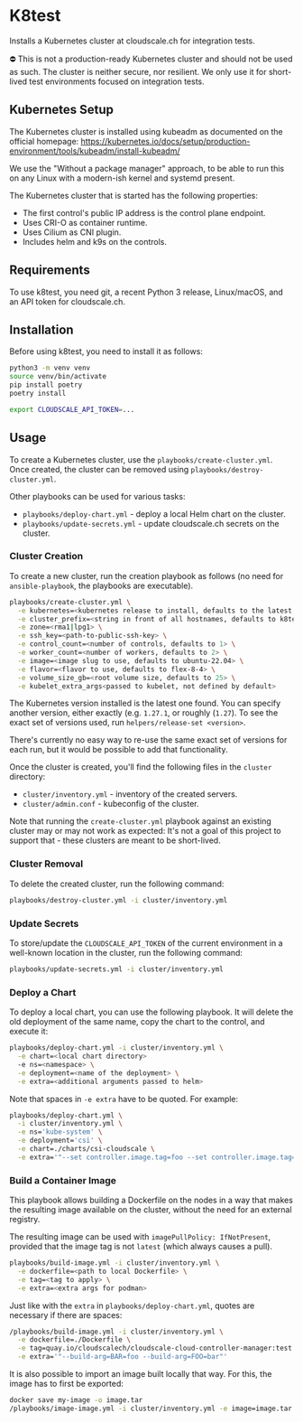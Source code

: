 K8test
======

Installs a Kubernetes cluster at cloudscale.ch for integration tests.

⛔️ This is not a production-ready Kubernetes cluster and should not be used as such. The cluster is neither secure, nor resilient. We only use it for short-lived test environments focused on integration tests.

## Kubernetes Setup

The Kubernetes cluster is installed using kubeadm as documented on the official homepage: https://kubernetes.io/docs/setup/production-environment/tools/kubeadm/install-kubeadm/

We use the "Without a package manager" approach, to be able to run this on any Linux with a modern-ish kernel and systemd present.

The Kubernetes cluster that is started has the following properties:

- The first control's public IP address is the control plane endpoint.
- Uses CRI-O as container runtime.
- Uses Cilium as CNI plugin.
- Includes helm and k9s on the controls.

## Requirements

To use k8test, you need git, a recent Python 3 release, Linux/macOS, and an API token for cloudscale.ch.

## Installation

Before using k8test, you need to install it as follows:

```bash
python3 -m venv venv
source venv/bin/activate
pip install poetry
poetry install

export CLOUDSCALE_API_TOKEN=...
```

## Usage

To create a Kubernetes cluster, use the `playbooks/create-cluster.yml`. Once created, the cluster can be removed using `playbooks/destroy-cluster.yml`.

Other playbooks can be used for various tasks:

- `playbooks/deploy-chart.yml` - deploy a local Helm chart on the cluster.
- `playbooks/update-secrets.yml` - update cloudscale.ch secrets on the cluster.

### Cluster Creation

To create a new cluster, run the creation playbook as follows (no need for `ansible-playbook`, the playbooks are executable).

```bash
playbooks/create-cluster.yml \
  -e kubernetes=<kubernetes release to install, defaults to the latest one> \
  -e cluster_prefix=<string in front of all hostnames, defaults to k8test> \
  -e zone=<rma1|lpg1> \
  -e ssh_key=<path-to-public-ssh-key> \
  -e control_count=<number of controls, defaults to 1> \
  -e worker_count=<number of workers, defaults to 2> \
  -e image=<image slug to use, defaults to ubuntu-22.04> \
  -e flavor=<flavor to use, defaults to flex-8-4> \
  -e volume_size_gb=<root volume size, defaults to 25> \
  -e kubelet_extra_args<passed to kubelet, not defined by default>
```

The Kubernetes version installed is the latest one found. You can specify another version, either exactly (e.g. `1.27.1`, or roughly (`1.27`). To see the exact set of versions used, run `helpers/release-set <version>`.

There's currently no easy way to re-use the same exact set of versions for each run, but it would be possible to add that functionality.

Once the cluster is created, you'll find the following files in the `cluster` directory:

- `cluster/inventory.yml` - inventory of the created servers.
- `cluster/admin.conf` - kubeconfig of the cluster.

Note that running the `create-cluster.yml` playbook against an existing cluster may or may not work as expected: It's not a goal of this project to support that - these clusters are meant to be short-lived.

### Cluster Removal

To delete the created cluster, run the following command:

```bash
playbooks/destroy-cluster.yml -i cluster/inventory.yml
```

### Update Secrets

To store/update the `CLOUDSCALE_API_TOKEN` of the current environment in a well-known location in the cluster, run the following command:

```bash
playbooks/update-secrets.yml -i cluster/inventory.yml
```

### Deploy a Chart

To deploy a local chart, you can use the following playbook. It will delete the old deployment of the same name, copy the chart to the control, and execute it:

```bash
playbooks/deploy-chart.yml -i cluster/inventory.yml \
  -e chart=<local chart directory>
  -e ns=<namespace> \
  -e deployment=<name of the deployment> \
  -e extra=<additional arguments passed to helm>
```

Note that spaces in `-e extra` have to be quoted. For example:

```bash
playbooks/deploy-chart.yml \
  -i cluster/inventory.yml \
  -e ns='kube-system' \
  -e deployment='csi' \
  -e chart=./charts/csi-cloudscale \
  -e extra='"--set controller.image.tag=foo --set controller.image.tag=foo"'
```

### Build a Container Image

This playbook allows building a Dockerfile on the nodes in a way that makes the resulting image available on the cluster, without the need for an external registry.

The resulting image can be used with `imagePullPolicy: IfNotPresent`, provided that the image tag is not `latest` (which always causes a pull).

```bash
playbooks/build-image.yml -i cluster/inventory.yml \
  -e dockerfile=<path to local Dockerfile> \
  -e tag=<tag to apply> \
  -e extra=<extra args for podman>
```

Just like with the `extra` in `playbooks/deploy-chart.yml`, quotes are necessary if there are spaces:

```bash
/playbooks/build-image.yml -i cluster/inventory.yml \
  -e dockerfile=./Dockerfile \
  -e tag=quay.io/cloudscalech/cloudscale-cloud-controller-manager:test \
  -e extra='"--build-arg=BAR=foo --build-arg=FOO=bar"'
```

It is also possible to import an image built locally that way. For this, the image has to first be exported:

```bash
docker save my-image -o image.tar
/playbooks/image-image.yml -i cluster/inventory.yml -e image=image.tar
```
